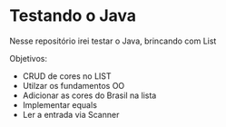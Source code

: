
# Testando o Java
Nesse repositório irei testar o Java, brincando com List

Objetivos:

 - CRUD de cores no LIST
 - Utilzar os fundamentos OO
 - Adicionar as cores do Brasil na lista
 - Implementar equals
 - Ler a entrada via Scanner


